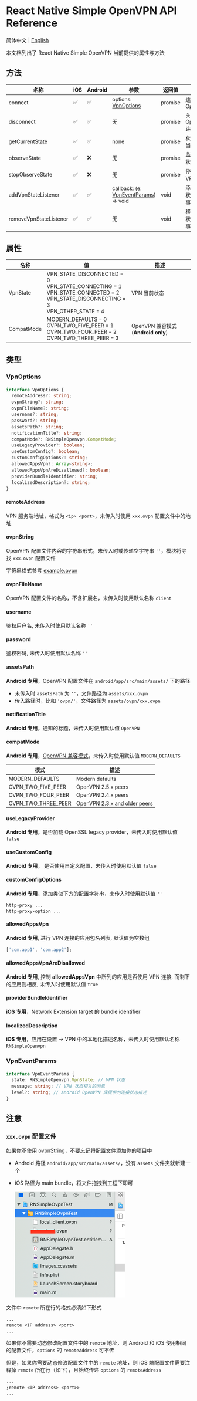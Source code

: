 # React Native Simple OpenVPN API Reference

简体中文 | [English](./Reference.md)

本文档列出了 React Native Simple OpenVPN 当前提供的属性与方法

## 方法

| 名称                   | iOS | Android | 参数                                                     | 返回值  | 描述                      |
| ---------------------- | --- | ------- | -------------------------------------------------------- | ------- | ------------------------- |
| connect                | ✅  | ✅      | options: [VpnOptions](#vpnoptions)                       | promise | 连接 OpenVPN              |
| disconnect             | ✅  | ✅      | 无                                                       | promise | 关闭 OpenVPN 连接         |
| getCurrentState        | ✅  | ✅      | none                                                     | promise | 获取 VPN 当前状态         |
| observeState           | ✅  | ❌      | 无                                                       | promise | 监听 VPN 状态             |
| stopObserveState       | ✅  | ❌      | 无                                                       | promise | 停止监听 VPN 状态         |
| addVpnStateListener    | ✅  | ✅      | callback: (e: [VpnEventParams](#vpneventparams)) => void | void    | 添加 VPN 状态变更事件监听 |
| removeVpnStateListener | ✅  | ✅      | 无                                                       | void    | 移除 VPN 状态变更事件监听 |

## 属性

| 名称       | 值                                                                                                                                                        | 描述                               |
| ---------- | --------------------------------------------------------------------------------------------------------------------------------------------------------- | ---------------------------------- |
| VpnState   | VPN_STATE_DISCONNECTED = 0 <br/> VPN_STATE_CONNECTING = 1 <br/> VPN_STATE_CONNECTED = 2 <br/> VPN_STATE_DISCONNECTING = 3 <br/> VPN_OTHER_STATE = 4 <br/> | VPN 当前状态                       |
| CompatMode | MODERN_DEFAULTS = 0 <br/> OVPN_TWO_FIVE_PEER = 1 <br/> OVPN_TWO_FOUR_PEER = 2 <br/> OVPN_TWO_THREE_PEER = 3 <br>                                          | OpenVPN 兼容模式(**Android only**) |

## 类型

### VpnOptions

```ts
interface VpnOptions {
  remoteAddress?: string;
  ovpnString?: string;
  ovpnFileName?: string;
  username?: string;
  password?: string;
  assetsPath?: string;
  notificationTitle?: string;
  compatMode?: RNSimpleOpenvpn.CompatMode;
  useLegacyProvider?: boolean;
  useCustomConfig?: boolean;
  customConfigOptions?: string;
  allowedAppsVpn?: Array<string>;
  allowedAppsVpnAreDisallowed?: boolean;
  providerBundleIdentifier: string;
  localizedDescription?: string;
}
```

#### remoteAddress

VPN 服务端地址，格式为 `<ip> <port>`，未传入时使用 `xxx.ovpn` 配置文件中的地址

#### ovpnString

OpenVPN 配置文件内容的字符串形式，未传入时或传递空字符串 `''`，模块将寻找 `xxx.ovpn` 配置文件

字符串格式参考 [example.ovpn](../example/android/app/src/main/assets/Japan.ovpn)

#### ovpnFileName

OpenVPN 配置文件的名称，不含扩展名，未传入时使用默认名称 `client`

#### username

鉴权用户名, 未传入时使用默认名称 `''`

#### password

鉴权密码, 未传入时使用默认名称 `''`

#### assetsPath

**Android 专用**，OpenVPN 配置文件在 `android/app/src/main/assets/` 下的路径

- 未传入时 `assetsPath` 为 `''`，文件路径为 `assets/xxx.ovpn`
- 传入路径时，比如 `'ovpn/'`，文件路径为 `assets/ovpn/xxx.ovpn`

#### notificationTitle

**Android 专用**，通知的标题，未传入时使用默认值 `OpenVPN`

#### compatMode

**Android 专用**，[OpenVPN 兼容模式](#属性)，未传入时使用默认值 `MODERN_DEFAULTS`

| 模式                | 描述                          |
| ------------------- | ----------------------------- |
| MODERN_DEFAULTS     | Modern defaults               |
| OVPN_TWO_FIVE_PEER  | OpenVPN 2.5.x peers           |
| OVPN_TWO_FOUR_PEER  | OpenVPN 2.4.x peers           |
| OVPN_TWO_THREE_PEER | OpenVPN 2.3.x and older peers |

#### useLegacyProvider

**Android 专用**，是否加载 OpenSSL legacy provider，未传入时使用默认值 `false`

#### useCustomConfig

**Android 专用**， 是否使用自定义配置，未传入时使用默认值 `false`

#### customConfigOptions

**Android 专用**，添加类似下方的配置字符串，未传入时使用默认值 `''`

```text
http-proxy ...
http-proxy-option ...
```

#### allowedAppsVpn

**Android 专用**, 进行 VPN 连接的应用包名列表, 默认值为空数组

```js
['com.app1', 'com.app2'];
```

#### allowedAppsVpnAreDisallowed

**Android 专用**, 控制 **allowedAppsVpn** 中所列的应用是否使用 VPN 连接, 而剩下的应用则相反, 未传入时使用默认值 `true`

#### providerBundleIdentifier

**iOS 专用**，Network Extension target 的 bundle identifier

#### localizedDescription

**iOS 专用**，应用在设置 -> VPN 中的本地化描述名称，未传入时使用默认名称 `RNSimpleOpenvpn`

### VpnEventParams

```ts
interface VpnEventParams {
  state: RNSimpleOpenvpn.VpnState; // VPN 状态
  message: string; // VPN 状态相关的消息
  level?: string; // Android OpenVPN 库提供的连接状态描述
}
```

## 注意

### `xxx.ovpn` 配置文件

如果你不使用 [ovpnString](#ovpnstring)，不要忘记将配置文件添加你的项目中

- Android 路径 `android/app/src/main/assets/`，没有 `assets` 文件夹就新建一个
- iOS 路径为 main bundle，将文件拖拽到工程下即可

  ![ios-ovpn-file](../.github/images/ios-ovpn-file.png)

文件中 `remote` 所在行的格式必须如下形式

```text
...
remote <IP address> <port>
...
```

如果你不需要动态修改配置文件中的 `remote` 地址，则 Android 和 iOS 使用相同的配置文件，`options` 的 `remoteAddress` 可不传

但是，如果你需要动态修改配置文件中的 `remote` 地址，则 iOS 端配置文件需要注释掉 `remote` 所在行（如下），且始终传递 `options` 的 `remoteAddress`

```text
...
;remote <IP address> <port>>
...
```
